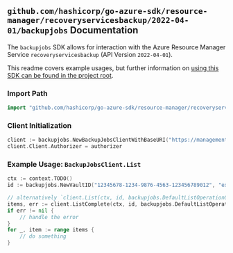
## `github.com/hashicorp/go-azure-sdk/resource-manager/recoveryservicesbackup/2022-04-01/backupjobs` Documentation

The `backupjobs` SDK allows for interaction with the Azure Resource Manager Service `recoveryservicesbackup` (API Version `2022-04-01`).

This readme covers example usages, but further information on [using this SDK can be found in the project root](https://github.com/hashicorp/go-azure-sdk/tree/main/docs).

### Import Path

```go
import "github.com/hashicorp/go-azure-sdk/resource-manager/recoveryservicesbackup/2022-04-01/backupjobs"
```


### Client Initialization

```go
client := backupjobs.NewBackupJobsClientWithBaseURI("https://management.azure.com")
client.Client.Authorizer = authorizer
```


### Example Usage: `BackupJobsClient.List`

```go
ctx := context.TODO()
id := backupjobs.NewVaultID("12345678-1234-9876-4563-123456789012", "example-resource-group", "vaultValue")

// alternatively `client.List(ctx, id, backupjobs.DefaultListOperationOptions())` can be used to do batched pagination
items, err := client.ListComplete(ctx, id, backupjobs.DefaultListOperationOptions())
if err != nil {
	// handle the error
}
for _, item := range items {
	// do something
}
```
